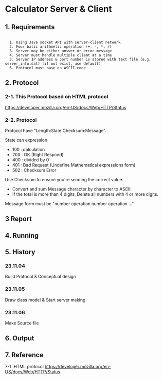 # Calculator Server & Client

## 1. Requirements
<pre><code>
  1. Using Java socket API with server-client network
  2. Four basic arithmetic operation (+, -, *, /)
  3. Server may be either answer or error message
  4. Server must handle multiple client at a time
  5. Server IP address & port number is stored with text file (e.g. server_info.dat) (if not exist, use default)
  6. Protocol must base on ASCII-code
</code></pre>
  

## 2. Protocol
### 2-1. This Protocol based on HTML protocol 

<https://developer.mozilla.org/en-US/docs/Web/HTTP/Status>


### 2-2. Protocol

Protocol have "Length:State:Checksum:Message".

State can expression
- 100 : calculation
- 200 : OK (Right Respond)
- 400 : divided by 0
- 401 : Bad Request (Undefine Mathematical expressions form)
- 502 : Checksum Error

Use Checksum to ensure you're sending the correct value.
- Convert and sum Message character by character to ASCII.
- If the total is more than 4 digits, Delete all numbers with 4 or more digits.

Message form must be "number operation number operation ..."


## 3 Report


## 4. Running


## 5. History
### 23.11.04


Build Protocol & Conceptual design


### 23.11.05

Draw class model & Start server making


### 23.11.06
Make Source file


## 6. Output


## 7. Reference
7-1. HTML protocol <https://developer.mozilla.org/en-US/docs/Web/HTTP/Status>
